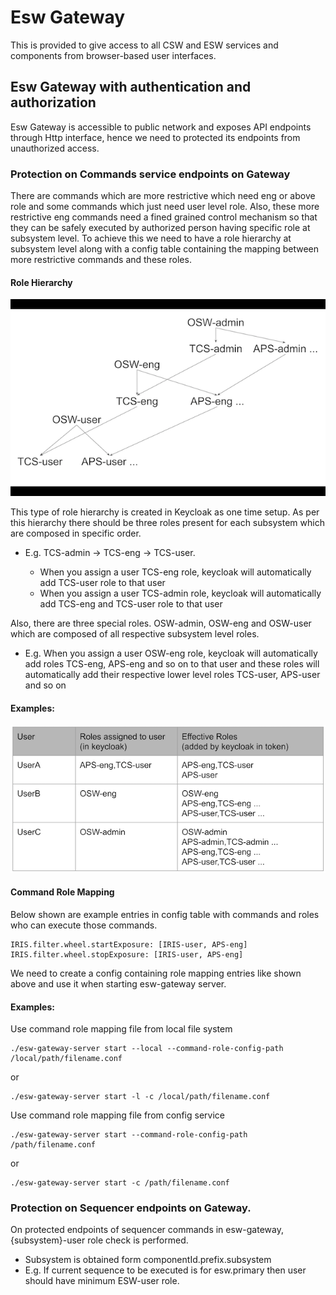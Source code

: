 # Esw Gateway

This is provided to give access to all CSW and ESW services and components from browser-based user interfaces.

## Esw Gateway with authentication and authorization

Esw Gateway is accessible to public network and exposes API endpoints through Http interface, hence we need to
protected its endpoints from unauthorized access.
  
### Protection on Commands service endpoints on Gateway 
 
There are commands which are more restrictive which need eng or above role and some commands which just need user
level role. Also, these more restrictive eng commands need a fined grained control mechanism so that they can be
safely executed by authorized person having specific role at subsystem level. To achieve this we need to have a
role hierarchy at subsystem level along with a config table containing the mapping between more restrictive
commands and these roles.
     

#### Role Hierarchy

![Role Hierarchy](../images/eswgateway/role-hierarchy.png)

This type of role hierarchy is created in Keycloak as one time setup.
As per this hierarchy there should be three roles present for each subsystem which are composed in specific order.
* E.g. TCS-admin -> TCS-eng -> TCS-user. 

    * When you assign a user TCS-eng role, keycloak will automatically add TCS-user role to that user
    * When you assign a user TCS-admin role, keycloak will automatically add TCS-eng and TCS-user role to that user

Also, there are three special roles. OSW-admin, OSW-eng and OSW-user which are composed of all respective subsystem
 level roles. 
* E.g. When you assign a user OSW-eng role, keycloak will automatically add roles TCS-eng, APS-eng and so on to that
user and these roles will automatically add their respective lower level roles TCS-user, APS-user and so on
 
#### Examples:

![User Roles](../images/eswgateway/user-roles.png)

#### Command Role Mapping
Below shown are example entries in config table with commands and roles who can execute those commands.

```
IRIS.filter.wheel.startExposure: [IRIS-user, APS-eng]
IRIS.filter.wheel.stopExposure: [IRIS-user, APS-eng]
```

We need to create a config containing role mapping entries like shown above and use it when starting esw-gateway server. 

#### Examples:

Use command role mapping file from local file system
```
./esw-gateway-server start --local --command-role-config-path /local/path/filename.conf
```
or
```
./esw-gateway-server start -l -c /local/path/filename.conf
```

Use command role mapping file from config service
```
./esw-gateway-server start --command-role-config-path /path/filename.conf
```
or
```
./esw-gateway-server start -c /path/filename.conf
```

### Protection on Sequencer endpoints on Gateway.  

On protected endpoints of sequencer commands in esw-gateway, {subsystem}-user role check is performed. 
* Subsystem is obtained form componentId.prefix.subsystem
* E.g. If current sequence to be executed is for esw.primary then user should have minimum ESW-user role.